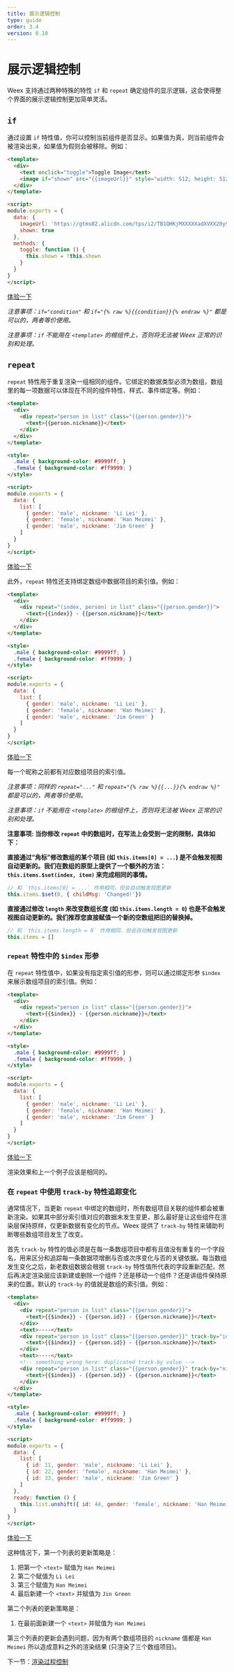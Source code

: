 ```yaml
---
title: 展示逻辑控制
type: guide
order: 3.4
version: 0.10
---
```


# 展示逻辑控制

Weex 支持通过两种特殊的特性 `if` 和 `repeat` 确定组件的显示逻辑，这会使得整个界面的展示逻辑控制更加简单灵活。

## `if`

通过设置 `if` 特性值，你可以控制当前组件是否显示。如果值为真，则当前组件会被渲染出来，如果值为假则会被移除。例如：

```html
<template>
  <div>
    <text onclick="toggle">Toggle Image</text>
    <image if="shown" src="{{imageUrl}}" style="width: 512; height: 512;"></image>
  </div>
</template>

<script>
module.exports = {
  data: {
    imageUrl: 'https://gtms02.alicdn.com/tps/i2/TB1QHKjMXXXXXadXVXX20ySQVXX-512-512.png',
    shown: true
  },
  methods: {
    toggle: function () {
      this.shown = !this.shown
    }
  }
}
</script>
```

[体验一下](http://dotwe.org/e0999a51fa404f48bbae177f1569cd0e)

_注意事项：`if="condition"` 和 `if="{% raw %}{{condition}}{% endraw %}"` 都是可以的，两者等价使用。_

_注意事项：`if` 不能用在 `<template>` 的根组件上，否则将无法被 Weex 正常的识别和处理。_

## `repeat`

`repeat` 特性用于重复渲染一组相同的组件。它绑定的数据类型必须为数组，数组里的每一项数据可以体现在不同的组件特性、样式、事件绑定等。例如：

``` html
<template>
  <div>
    <div repeat="person in list" class="{{person.gender}}">
      <text>{{person.nickname}}</text>
    </div>
  </div>
</template>

<style>
  .male { background-color: #9999ff; }
  .female { background-color: #ff9999; }
</style>

<script>
module.exports = {
  data: {
    list: [
      { gender: 'male', nickname: 'Li Lei' },
      { gender: 'female', nickname: 'Han Meimei' },
      { gender: 'male', nickname: 'Jim Green' }
    ]
  }
}
</script>
```

[体验一下](http://dotwe.org/8c87aac2820531090181c32fca41e913)

此外，`repeat` 特性还支持绑定数组中数据项目的索引值。例如：

``` html
<template>
  <div>
    <div repeat="(index, person) in list" class="{{person.gender}}">
      <text>{{index}} - {{person.nickname}}</text>
    </div>
  </div>
</template>

<style>
  .male { background-color: #9999ff; }
  .female { background-color: #ff9999; }
</style>

<script>
module.exports = {
  data: {
    list: [
      { gender: 'male', nickname: 'Li Lei' },
      { gender: 'female', nickname: 'Han Meimei' },
      { gender: 'male', nickname: 'Jim Green' }
    ]
  }
}
</script>
```

[体验一下](http://dotwe.org/65d348256ab5c54aa996d3ee6b4ea115)

每一个昵称之前都有对应数组项目的索引值。

_注意事项：同样的 `repeat="..."` 和 `repeat="{% raw %}{{...}}{% endraw %}"` 都是可以的，两者等价使用。_

_注意事项：`if` 不能用在 `<template>` 的根组件上，否则将无法被 Weex 正常的识别和处理。_

**注意事项: 当你修改 `repeat` 中的数组时，在写法上会受到一定的限制，具体如下：**

**直接通过“角标”修改数组的某个项目 (如 `this.items[0] = ...`) 是不会触发视图自动更新的。我们在数组的原型上提供了一个额外的方法：`this.items.$set(index, item)` 来完成相同的事情。**

```javascript
// 和 `this.items[0] = ...` 作用相同，但会自动触发视图更新
this.items.$set(0, { childMsg: 'Changed!'})
```

**直接通过修改 `length` 来改变数组长度 (如 `this.items.length = 0`) 也是不会触发视图自动更新的。我们推荐您直接赋值一个新的空数组把旧的替换掉。**

```javascript
// 和 `this.items.length = 0` 作用相同，但会自动触发视图更新
this.items = []
```

### `repeat` 特性中的 `$index` 形参

在 `repeat` 特性值中，如果没有指定索引值的形参，则可以通过绑定形参 `$index` 来展示数组项目的索引值。例如：

``` html
<template>
  <div>
    <div repeat="person in list" class="{{person.gender}}">
      <text>{{$index}} - {{person.nickname}}</text>
    </div>
  </div>
</template>

<style>
  .male { background-color: #9999ff; }
  .female { background-color: #ff9999; }
</style>

<script>
module.exports = {
  data: {
    list: [
      { gender: 'male', nickname: 'Li Lei' },
      { gender: 'female', nickname: 'Han Meimei' },
      { gender: 'male', nickname: 'Jim Green' }
    ]
  }
}
</script>
```

[体验一下](http://dotwe.org/65d348256ab5c54aa996d3ee6b4ea115)

渲染效果和上一个例子应该是相同的。

### 在 `repeat` 中使用 `track-by` 特性追踪变化

通常情况下，当更新 `repeat` 中绑定的数组时，所有数组项目关联的组件都会被重新渲染。如果其中部分索引值对应的数据未发生变更，那么最好是让这些组件在渲染层保持原样，仅更新数据有变化的节点。Weex 提供了 `track-by` 特性来辅助判断哪些数组项目发生了改变。

首先 `track-by` 特性的值必须是在每一条数组项目中都有且值没有重复的一个字段名，用来区分和追踪每一条数据项增删与否或次序变化与否的关键依据。每当数组发生变化之后，新老数组数据会根据 `track-by` 特性值所代表的字段重新匹配，然后再决定渲染层应该新建或删除一个组件？还是移动一个组件？还是讲组件保持原来的位置。默认的 `track-by` 的值就是数组的索引值。例如：

``` html
<template>
  <div>
    <div repeat="person in list" class="{{person.gender}}">
      <text>{{$index}} - {{person.id}} - {{person.nickname}}</text>
    </div>
    <text>----</text>
    <div repeat="person in list" class="{{person.gender}}" track-by="id">
      <text>{{$index}} - {{person.id}} - {{person.nickname}}</text>
    </div>
    <text>----</text>
    <!-- something wrong here: duplicated track-by value -->
    <div repeat="person in list" class="{{person.gender}}" track-by="nickname">
      <text>{{$index}} - {{person.id}} - {{person.nickname}}</text>
    </div>
  </div>
</template>

<style>
  .male { background-color: #9999ff; }
  .female { background-color: #ff9999; }
</style>

<script>
module.exports = {
  data: {
    list: [
      { id: 11, gender: 'male', nickname: 'Li Lei' },
      { id: 22, gender: 'female', nickname: 'Han Meimei' },
      { id: 33, gender: 'male', nickname: 'Jim Green' }
    ]
  },
  ready: function () {
    this.list.unshift({ id: 44, gender: 'female', nickname: 'Han Meimei' })
  }
}
</script>
```

[体验一下](http://dotwe.org/c124bfc21e6d92271356acbea232089b)

这种情况下，第一个列表的更新策略是：

1. 把第一个 `<text>` 赋值为 `Han Meimei`
2. 第二个赋值为 `Li Lei`
3. 第三个赋值为 `Han Meimei`
4. 最后新建一个 `<text>` 并赋值为 `Jin Green`

第二个列表的更新策略是：

1. 在最前面新建一个 `<text>` 并赋值为 `Han Meimei`

第三个列表的更新会遇到问题，因为有两个数组项目的 `nickname` 值都是 `Han Meimei` 所以造成意料之外的渲染结果 (只渲染了三个数组项目)。

下一节：[渲染过程控制](./render-logic.html)
